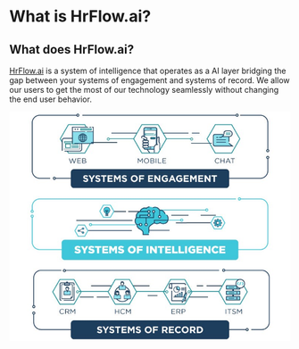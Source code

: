 # What is HrFlow.ai?

## **What does HrFlow.ai?**

[HrFlow.ai](http://HrFlow.ai) is a system of intelligence that operates as a AI layer bridging the gap between your systems of engagement and systems of record. We allow our users to get the most of our technology seamlessly without changing the end user behavior.

![](.gitbook/assets/image24.png)

